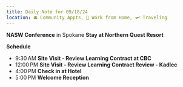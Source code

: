 ```yaml
---
title: Daily Note for 09/18/24
location: 🚘 Community Appts, 🏡 Work from Home, 🛩️ Traveling
---
```

**NASW Conference** in Spokane
**Stay at Northern Quest Resort**

**Schedule**
- 9:30 AM **Site Visit - Review Learning Contract at CBC**
- 12:00 PM **Site Visit - Review Learning Contract Review - Kadlec**
- 4:00 PM **Check in at Hotel**
- 5:00 PM **Welcome Reception**